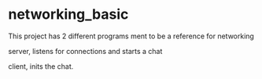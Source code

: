 # networking_basic

This project has 2 different programs ment to be a reference for networking

server, listens for connections and starts a chat

client, inits the chat.